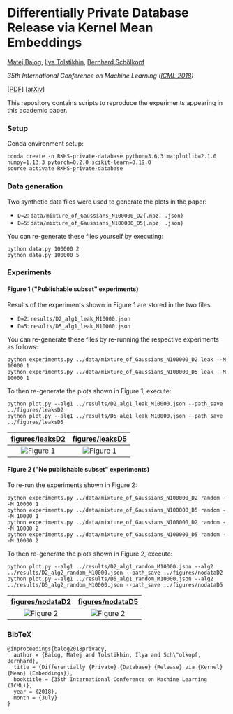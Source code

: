 # Differentially Private Database Release via Kernel Mean Embeddings

[Matej Balog](http://matejbalog.eu/en/research/), [Ilya Tolstikhin](http://tolstikhin.org), [Bernhard Schölkopf](http://is.tuebingen.mpg.de/person/bs)

*35th International Conference on Machine Learning ([ICML 2018](https://icml.cc/Conferences/2018))*

[[PDF](http://matejbalog.eu/research/database_RKHS_privacy.pdf)] 
[[arXiv](https://arxiv.org/abs/1710.01641)]

This repository contains scripts to reproduce the experiments appearing in this academic paper.

### Setup

Conda environment setup:
```
conda create -n RKHS-private-database python=3.6.3 matplotlib=2.1.0 numpy=1.13.3 pytorch=0.2.0 scikit-learn=0.19.0
source activate RKHS-private-database
```

### Data generation

Two synthetic data files were used to generate the plots in the paper:
* `D=2`: `data/mixture_of_Gaussians_N100000_D2{.npz, .json}`
* `D=5`: `data/mixture_of_Gaussians_N100000_D5{.npz, .json}`

You can re-generate these files yourself by executing:
```
python data.py 100000 2
python data.py 100000 5
```

### Experiments

#### Figure 1 ("Publishable subset" experiments)

Results of the experiments shown in Figure 1 are stored in the two files
* `D=2`: `results/D2_alg1_leak_M10000.json`
* `D=5`: `results/D5_alg1_leak_M10000.json`

You can re-generate these files by re-running the respective experiments as follows:
```
python experiments.py ../data/mixture_of_Gaussians_N100000_D2 leak --M 10000 1
python experiments.py ../data/mixture_of_Gaussians_N100000_D5 leak --M 10000 1
```

To then re-generate the plots shown in Figure 1, execute:
```
python plot.py --alg1 ../results/D2_alg1_leak_M10000.json --path_save ../figures/leaksD2
python plot.py --alg1 ../results/D5_alg1_leak_M10000.json --path_save ../figures/leaksD5
```

[figures/leaksD2](/figures/leaksD2.png?raw=true "Figure 1 (left)") |  [figures/leaksD5](/figures/leaksD5.png?raw=true "Figure 1 (right)")
:-----------------------------------------------------:|:-------------------------------------------------------:
![Figure 1](/figures/leaksD2.png?raw=true "Figure 1 (left)")  |  ![Figure 1](/figures/leaksD5.png?raw=true "Figure 1 (right)")


#### Figure 2 ("No publishable subset" experiments)

To re-run the experiments shown in Figure 2:
```
python experiments.py ../data/mixture_of_Gaussians_N100000_D2 random --M 10000 1
python experiments.py ../data/mixture_of_Gaussians_N100000_D5 random --M 10000 1
python experiments.py ../data/mixture_of_Gaussians_N100000_D2 random --M 10000 2
python experiments.py ../data/mixture_of_Gaussians_N100000_D5 random --M 10000 2
```

To then re-generate the plots shown in Figure 2, execute:
```
python plot.py --alg1 ../results/D2_alg1_random_M10000.json --alg2 ../results/D2_alg2_random_M10000.json --path_save ../figures/nodataD2
python plot.py --alg1 ../results/D5_alg1_random_M10000.json --alg2 ../results/D5_alg2_random_M10000.json --path_save ../figures/nodataD5
```

[figures/nodataD2](/figures/nodataD2.png?raw=true "Figure 2 (left)") |  [figures/nodataD5](/figures/nodataD5.png?raw=true "Figure 2 (right)")
:------------------------------------------------------:|:--------------------------------------------------------:
![Figure 2](/figures/nodataD2.png?raw=true "Figure 2 (left)")  |  ![Figure 2](/figures/nodataD5.png?raw=true "Figure 2 (right)")


### BibTeX
```
@inproceedings{balog2018privacy,
  author = {Balog, Matej and Tolstikhin, Ilya and Sch\"olkopf, Bernhard},
  title = {Differentially {Private} {Database} {Release} via {Kernel} {Mean} {Embeddings}},
  booktitle = {35th International Conference on Machine Learning (ICML)},
  year = {2018},
  month = {July}
}
```
